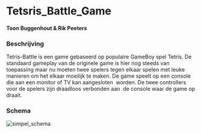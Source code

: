 # Tetsris_Battle_Game 
#### Toon Buggenhout & Rik Peeters

### Beschrijving
Tetris-Battle is een game gebaseerd op populaire GameBoy spel Tetris. De 
standaard gameplay van de originele game is hier nog steeds van 
toepassing maar nu moeten twee spelers tegen elkaar spelen met leuke 
manieren om het elkaar moeilijk te maken.
De game speelt op een console die aan een monitor of TV kan aangesloten 
worden. De twee controllers voor de spelers zijn draadloos verbonden aan 
de console waar de game op draait. 

### Schema
![simpel_schema](/Opmaak/Schema/)

